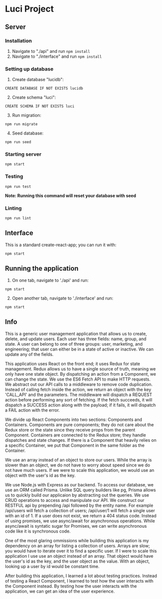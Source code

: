 # Luci Project

## Server

### Installation

1. Navigate to "./api" and run `npm install`
2. Navigate to "./interface" and run `npm install`

### Setting up database

1. Create database "lucidb":

  `CREATE DATABASE IF NOT EXISTS lucidb`

2. Create schema "luci":

  `CREATE SCHEMA IF NOT EXISTS luci`

3. Run migration:

  `npm run migrate`

4. Seed database:

  `npm run seed`

### Starting server

`npm start`

### Testing

`npm run test`

**Note: Running this command will reset your database with seed**

### Linting

`npm run lint`

## Interface

This is a standard create-react-app; you can run it with:

`npm start`

## Running the application

1. On one tab, navigate to './api' and run:

  `npm start`

2. Open another tab, navigate to './interface' and run:

  `npm start`

## Info

This is a generic user management application that allows us to create, delete, and update users. Each user has three fields: name, group, and state. A user can belong to one of three groups: user, marketing, and engineering; that user can either be in a state of active or inactive. We can update any of the fields.

This application uses React on the front end; it uses Redux for state management. Redux allows us to have a single source of truth, meaning we only have one state object. By dispatching an action from a Component, we can change the state. We use the ES6 Fetch API to make HTTP requests.
We abstract out our API calls to a middleware to remove code duplication. Instead of calling fetch inside the action, we return an object with the key 'CALL_API' and the parameters. The middleware will dispatch a REQUEST action before performing any sort of fetching. If the fetch succeeds, it will dispatch a SUCCESS action along with the payload; if it fails, it will dispatch a FAIL action with the error.

We divide up React Components into two sections: Components and Containers. Components are pure components; they do not care about the Redux store or the state since they receive props from the parent Component. Containers are connected to the Redux store; they handle dispatches and state changes. If there is a Component that heavily relies on a specific Container, we put that Component in the same folder as the Container.

We use an array instead of an object to store our users. While the array is slower than an object, we do not have to worry about speed since we do not have much users. If we were to scale this application, we would use an object with the user's id as the key.

We use Node.js with Express as our backend. To access our database, we use an ORM called Prisma. Unlike SQL query builders like pg, Prisma allows us to quickly build our applicaion by abstracting out the queries. We use CRUD operations to access and manipulate our API. We construct our RESTFUL api by prepending /api followed by the entity name. For example /api/users will fetch a collection of users; /api/user/1 will fetch a single user with an id of 1. If a user does not exist, we return a 404 status code.
Instead of using promises, we use async/await for asynchronous operations. While async/await is syntatic sugar for Promises, we can write asynchronous code like it is synchronous code.

One of the most glaring ommissions while building this application is my dependency on an array for listing a collection of users. Arrays are slow; you would have to iterate over it to find a specific user. If I were to scale this application I use use an object instead of an array. That object would have the user's id as the key, and the user object as the value. With an object, looking up a user by id would be constant time.

After building this application, I learned a lot about testing practices. Instead of testing a React Component, I learned to test how the user interacts with the Component instead. By testing how the user interacts with the application, we can get an idea of the user experience.
